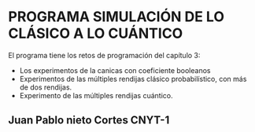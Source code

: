 # PROGRAMA SIMULACIÓN DE LO CLÁSICO A LO CUÁNTICO

El programa tiene los retos de programación del capítulo 3:

- Los experimentos de la canicas con coeficiente booleanos
- Experimentos de las múltiples rendijas clásico probabilístico, con más de dos rendijas. 
- Experimento de las múltiples rendijas cuántico. 

## Juan Pablo nieto Cortes CNYT-1
